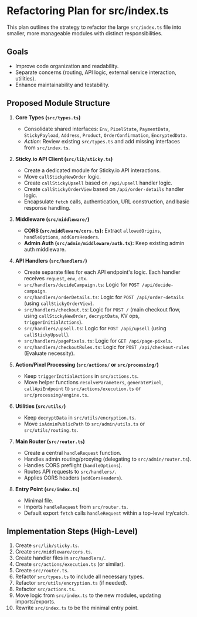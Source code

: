 # Refactoring Plan for src/index.ts

This plan outlines the strategy to refactor the large `src/index.ts` file into smaller, more manageable modules with distinct responsibilities.

## Goals

*   Improve code organization and readability.
*   Separate concerns (routing, API logic, external service interaction, utilities).
*   Enhance maintainability and testability.

## Proposed Module Structure

1.  **Core Types (`src/types.ts`)**
    *   Consolidate shared interfaces: `Env`, `PixelState`, `PaymentData`, `StickyPayload`, `Address`, `Product`, `OrderConfirmation`, `EncryptedData`.
    *   *Action:* Review existing `src/types.ts` and add missing interfaces from `src/index.ts`.

2.  **Sticky.io API Client (`src/lib/sticky.ts`)**
    *   Create a dedicated module for Sticky.io API interactions.
    *   Move `callStickyNewOrder` logic.
    *   Create `callStickyUpsell` based on `/api/upsell` handler logic.
    *   Create `callStickyOrderView` based on `/api/order-details` handler logic.
    *   Encapsulate `fetch` calls, authentication, URL construction, and basic response handling.

3.  **Middleware (`src/middleware/`)**
    *   **CORS (`src/middleware/cors.ts`):** Extract `allowedOrigins`, `handleOptions`, `addCorsHeaders`.
    *   **Admin Auth (`src/admin/middleware/auth.ts`):** Keep existing admin auth middleware.

4.  **API Handlers (`src/handlers/`)**
    *   Create separate files for each API endpoint's logic. Each handler receives `request`, `env`, `ctx`.
    *   `src/handlers/decideCampaign.ts`: Logic for `POST /api/decide-campaign`.
    *   `src/handlers/orderDetails.ts`: Logic for `POST /api/order-details` (using `callStickyOrderView`).
    *   `src/handlers/checkout.ts`: Logic for `POST /` (main checkout flow, using `callStickyNewOrder`, `decryptData`, KV ops, `triggerInitialActions`).
    *   `src/handlers/upsell.ts`: Logic for `POST /api/upsell` (using `callStickyUpsell`).
    *   `src/handlers/pagePixels.ts`: Logic for `GET /api/page-pixels`.
    *   `src/handlers/checkoutRules.ts`: Logic for `POST /api/checkout-rules` (Evaluate necessity).

5.  **Action/Pixel Processing (`src/actions/` or `src/processing/`)**
    *   Keep `triggerInitialActions` in `src/actions.ts`.
    *   Move helper functions `resolveParameters`, `generatePixel`, `callApiEndpoint` to `src/actions/execution.ts` or `src/processing/engine.ts`.

6.  **Utilities (`src/utils/`)**
    *   Keep `decryptData` in `src/utils/encryption.ts`.
    *   Move `isAdminPublicPath` to `src/admin/utils.ts` or `src/utils/routing.ts`.

7.  **Main Router (`src/router.ts`)**
    *   Create a central `handleRequest` function.
    *   Handles admin routing/proxying (delegating to `src/admin/router.ts`).
    *   Handles CORS preflight (`handleOptions`).
    *   Routes API requests to `src/handlers/`.
    *   Applies CORS headers (`addCorsHeaders`).

8.  **Entry Point (`src/index.ts`)**
    *   Minimal file.
    *   Imports `handleRequest` from `src/router.ts`.
    *   Default export `fetch` calls `handleRequest` within a top-level try/catch.

## Implementation Steps (High-Level)

1.  Create `src/lib/sticky.ts`.
2.  Create `src/middleware/cors.ts`.
3.  Create handler files in `src/handlers/`.
4.  Create `src/actions/execution.ts` (or similar).
5.  Create `src/router.ts`.
6.  Refactor `src/types.ts` to include all necessary types.
7.  Refactor `src/utils/encryption.ts` (if needed).
8.  Refactor `src/actions.ts`.
9.  Move logic from `src/index.ts` to the new modules, updating imports/exports.
10. Rewrite `src/index.ts` to be the minimal entry point.